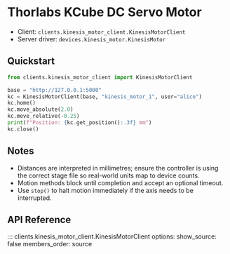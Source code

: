 # Thorlabs KCube DC Servo Motor

- Client: `clients.kinesis_motor_client.KinesisMotorClient`
- Server driver: `devices.kinesis_motor.KinesisMotor`

## Quickstart

```python
from clients.kinesis_motor_client import KinesisMotorClient

base = "http://127.0.0.1:5000"
kc = KinesisMotorClient(base, "kinesis_motor_1", user="alice")
kc.home()
kc.move_absolute(2.0)
kc.move_relative(-0.25)
print(f"Position: {kc.get_position():.3f} mm")
kc.close()
```

## Notes

- Distances are interpreted in millimetres; ensure the controller is using the correct stage file so real-world units map to device counts.
- Motion methods block until completion and accept an optional timeout.
- Use `stop()` to halt motion immediately if the axis needs to be interrupted.

## API Reference

::: clients.kinesis_motor_client.KinesisMotorClient
    options:
      show_source: false
      members_order: source
